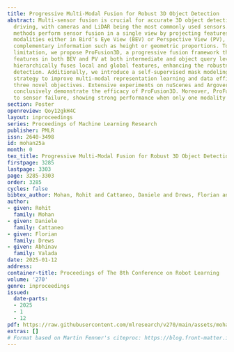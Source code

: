 ```yaml
---
title: Progressive Multi-Modal Fusion for Robust 3D Object Detection
abstract: Multi-sensor fusion is crucial for accurate 3D object detection in autonomous
  driving, with cameras and LiDAR being the most commonly used sensors. However, existing
  methods perform sensor fusion in a single view by projecting features from both
  modalities either in Bird’s Eye View (BEV) or Perspective View (PV), thus sacrificing
  complementary information such as height or geometric proportions. To address this
  limitation, we propose ProFusion3D, a progressive fusion framework that combines
  features in both BEV and PV at both intermediate and object query levels. Our architecture
  hierarchically fuses local and global features, enhancing the robustness of 3D object
  detection. Additionally, we introduce a self-supervised mask modeling pre-training
  strategy to improve multi-modal representation learning and data efficiency through
  three novel objectives. Extensive experiments on nuScenes and Argoverse2 datasets
  conclusively demonstrate the efficacy of ProFusion3D. Moreover, ProFusion3D is robust
  to sensor failure, showing strong performance when only one modality is available.
section: Poster
openreview: Qoy12gkH4C
layout: inproceedings
series: Proceedings of Machine Learning Research
publisher: PMLR
issn: 2640-3498
id: mohan25a
month: 0
tex_title: Progressive Multi-Modal Fusion for Robust 3D Object Detection
firstpage: 3285
lastpage: 3303
page: 3285-3303
order: 3285
cycles: false
bibtex_author: Mohan, Rohit and Cattaneo, Daniele and Drews, Florian and Valada, Abhinav
author:
- given: Rohit
  family: Mohan
- given: Daniele
  family: Cattaneo
- given: Florian
  family: Drews
- given: Abhinav
  family: Valada
date: 2025-01-12
address:
container-title: Proceedings of The 8th Conference on Robot Learning
volume: '270'
genre: inproceedings
issued:
  date-parts:
  - 2025
  - 1
  - 12
pdf: https://raw.githubusercontent.com/mlresearch/v270/main/assets/mohan25a/mohan25a.pdf
extras: []
# Format based on Martin Fenner's citeproc: https://blog.front-matter.io/posts/citeproc-yaml-for-bibliographies/
---
```


